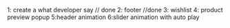 1: create a what developer say // done
2: footer //done
3: wishlist
4: product preview popup
5:header animation
6:slider animation with auto play
